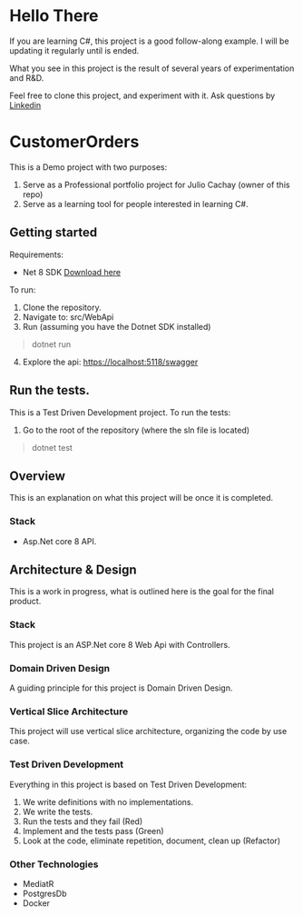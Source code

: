 # Hello There
If you are learning C#, this project is a good follow-along example. I will be updating it regularly until is ended.

What you see in this project is the result of several years of experimentation and R&D. 

Feel free to clone this project, and experiment with it. Ask questions by [Linkedin](https://www.linkedin.com/in/julio-cachay-2a159226b/)

# CustomerOrders

This is a Demo project with two purposes:
1. Serve as a Professional portfolio project for Julio Cachay (owner of this repo)
2. Serve as a learning tool for people interested in learning C#.

## Getting started

Requirements:
- Net 8 SDK [Download here](https://dotnet.microsoft.com/en-us/download/dotnet/8.0)

To run:
1. Clone the repository.
2. Navigate to: src/WebApi
3. Run (assuming you have the Dotnet SDK installed)

> dotnet run

4. Explore the api: [https://localhost:5118/swagger](https://localhost:5118/swagger)

## Run the tests.
This is a Test Driven Development project. To run the tests:
1. Go to the root of the repository (where the sln file is located)

> dotnet test

## Overview
This is an explanation on what this project will be once it is completed.

### Stack

- Asp.Net core 8 API.

## Architecture & Design
This is a work in progress, what is outlined here is the goal for the final product.

### Stack
This project is an ASP.Net core 8 Web Api with Controllers.

### Domain Driven Design
A guiding principle for this project is Domain Driven Design.

### Vertical Slice Architecture
This project will use vertical slice architecture, organizing the code by use case.

### Test Driven Development
Everything in this project is based on Test Driven Development:
1. We write definitions with no implementations.
2. We write the tests.
3. Run the tests and they fail (Red)
4. Implement and the tests pass (Green)
5. Look at the code, eliminate repetition, document, clean up (Refactor)

### Other Technologies
- MediatR
- PostgresDb
- Docker
